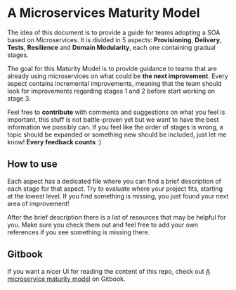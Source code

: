 # A Microservices Maturity Model

The idea of this document is to provide a guide for teams adopting a SOA based on Microservices. It is divided in 5 aspects: **Provisioning**, **Delivery**, **Tests**, **Resilience** and **Domain Modularity**, each one containing gradual stages.

The goal for this Maturity Model is to provide guidance to teams that are already using microservices on what could be **the next improvement**. Every aspect contains incremental improvements, meaning that the team should look for improvements regarding stages 1 and 2 before start working on stage 3.

Feel free to **contribute** with comments and suggestions on what you feel is important, this stuff is not battle-proven yet but we want to have the best information we possibly can. If you feel like the order of stages is wrong, a topic should be expanded or something new should be included, just let me know! **Every feedback counts** :\)

## How to use

Each aspect has a dedicated file where you can find a brief description of each stage for that aspect. Try to evaluate where your project fits, starting at the lowest level. If you find something is missing, you just found your next area of improvement!

After the brief description there is a list of resources that may be helpful for you. Make sure you check them out and feel free to add your own references if you see something is missing there.

## Gitbook

If you want a nicer UI for reading the content of this repo, check out [A microservice maturity model](https://marcosx.gitbooks.io/a-microservice-maturity-model/content/) on Gitbook.

